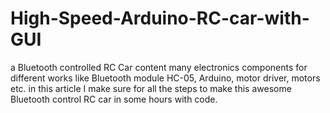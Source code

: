 # High-Speed-Arduino-RC-car-with-GUI
a Bluetooth controlled RC Car content many electronics components for different works like Bluetooth module HC-05, Arduino, motor driver, motors etc. in this article I make sure for all the steps to make this awesome Bluetooth control RC car in some hours with code.
